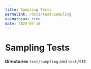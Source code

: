```yaml
---
title: Sampling Tests
permalink: /docs/test/Sampling
usemathjax: true
date: 2024-04-16
---
```



# Sampling Tests

**Directories** `test/sampling` and `test/SIE`
